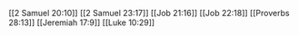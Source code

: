 [[2 Samuel 20:10]]
[[2 Samuel 23:17]]
[[Job 21:16]]
[[Job 22:18]]
[[Proverbs 28:13]]
[[Jeremiah 17:9]]
[[Luke 10:29]]
